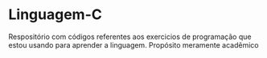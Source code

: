 # Linguagem-C
Respositório com códigos referentes aos exercicios de programação que estou usando para aprender a linguagem.
Propósito meramente acadêmico
